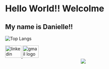<h1>Hello World!! Welcolme</h1>
<h2>My name is Danielle!!</h2>

![Top Langs](https://github-readme-stats.vercel.app/api/top-langs/?username=anuraghazra&hide_progress=true)

<div align="left">
  <a href="https://www.linkedin.com/in/daniellepereira1992/" target="_blank">
    <img src="https://raw.githubusercontent.com/maurodesouza/profile-readme-generator/master/src/assets/icons/social/linkedin/default.svg" width="52" height="40" alt="linkedin logo"  />
  </a>
  <a href="daniellepereira1992@gmail.com" target="_blank">
    <img src="https://raw.githubusercontent.com/maurodesouza/profile-readme-generator/master/src/assets/icons/social/gmail/default.svg" width="52" height="40" alt="gmail logo"  />
  </a>
</div>


<div align="center">
  <img src="https://profile-counter.glitch.me/DaniellePereiraS/count.svg?"  />
</div>

###

<!--
**DaniellePereiraS/DaniellePereiraS** is a ✨ _special_ ✨ repository because its `README.md` (this file) appears on your GitHub profile.

Here are some ideas to get you started:

- 🔭 I’m currently working on ...
- 🌱 I’m currently learning ...
- 👯 I’m looking to collaborate on ...
- 🤔 I’m looking for help with ...
- 💬 Ask me about ...
- 📫 How to reach me: ...
- 😄 Pronouns: ...
- ⚡ Fun fact: ...
-->
